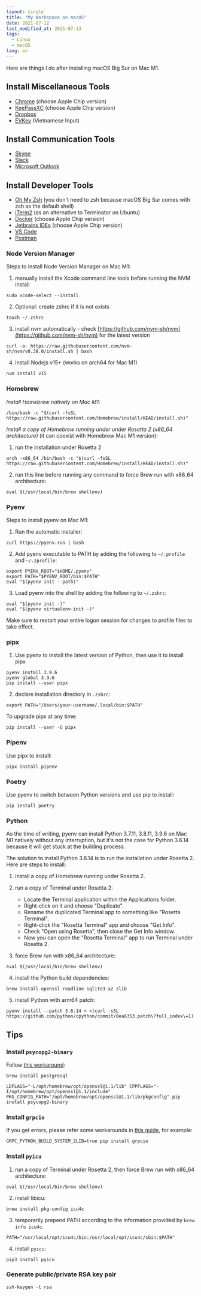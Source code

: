 ```yaml
---
layout: single
title: "My Workspace on macOS"
date: 2021-07-12
last_modified_at: 2021-07-13
tags:
  - Linux
  - macOS
lang: en
---
```


Here are things I do after installing macOS Big Sur on Mac M1.

## Install Miscellaneous Tools
* [Chrome](https://www.google.com/chrome/) (choose Apple Chip version)
* [KeePassXC](https://keepassxc.org/download/#mac) (choose Apple Chip version)
* [Dropbox](https://www.dropbox.com/install)
* [EVKey](https://evkeyvn.com/) (Vietnamese Input)

## Install Communication Tools
* [Skype](https://www.skype.com/en/get-skype/)
* [Slack](https://slack.com/intl/en-vn/downloads/mac)
* [Microsoft Outlook](https://www.office.com/)

## Install Developer Tools
* [Oh My Zsh](https://github.com/ohmyzsh/ohmyzsh/wiki) (you don't need to zsh because macOS Big Sur comes with zsh as the default shell)
* [iTerm2](https://iterm2.com/downloads.html) (as an alternative to Terminator on Ubuntu)
* [Docker](https://docs.docker.com/docker-for-mac/install/) (choose Apple Chip version)
* [Jetbrains IDEs](https://www.jetbrains.com/help/idea/installation-guide.html#toolbox) (choose Apple Chip version)
* [VS Code](https://code.visualstudio.com/)
* [Postman](https://www.postman.com/downloads/)

### Node Version Manager

Steps to install Node Version Manager on Mac M1:

1. manually install the Xcode command line tools before running the NVM install
```
sudo xcode-select --install
```

2. Optional: create zshrc if it is not exists
```
touch ~/.zshrc
```

3. install nvm automatically - check [https://github.com/nvm-sh/nvm](https://github.com/nvm-sh/nvm) for the latest version
```
curl -o- https://raw.githubusercontent.com/nvm-sh/nvm/v0.38.0/install.sh | bash
```

4. install Nodejs v15+ (works on arch64 for Mac M1)
```
nvm install v15
```

### Homebrew

*Install Homebrew natively on Mac M1*:

```
/bin/bash -c "$(curl -fsSL https://raw.githubusercontent.com/Homebrew/install/HEAD/install.sh)"
```

*Install a copy of Homebrew running under under Rosetta 2 (x86_64 architecture)* (it can coexist with Homebrew Mac M1 version):

1. run the installation under Rosetta 2
```
arch -x86_64 /bin/bash -c "$(curl -fsSL https://raw.githubusercontent.com/Homebrew/install/HEAD/install.sh)"
```

2. run this line before running any command to force Brew run with x86_64 architecture:
```
eval $(/usr/local/bin/brew shellenv)
```

### Pyenv

Steps to install pyenv on Mac M1:

1. Run the automatic installer:
```
curl https://pyenv.run | bash
```

2. Add pyenv executable to PATH by adding the following to `~/.profile` and `~/.zprofile`:
```
export PYENV_ROOT="$HOME/.pyenv"
export PATH="$PYENV_ROOT/bin:$PATH"
eval "$(pyenv init --path)"
```

3. Load pyenv into the shell by adding the following to `~/.zshrc`:
```
eval "$(pyenv init -)"
eval "$(pyenv virtualenv-init -)"
```

Make sure to restart your entire logon session for changes to profile files to take effect.

### pipx

1. Use pyenv to install the latest version of Python, then use it to install pipx
```
pyenv install 3.9.6
pyenv global 3.9.6
pip install --user pipx
```

2. declare installation directory in `.zshrc`:
```
export PATH="/Users/your-username/.local/bin:$PATH"
```

To upgrade pipx at any time:

```
pip install --user -U pipx
```

### Pipenv

Use pipx to install:

```
pipx install pipenv
```

### Poetry

Use pyenv to switch between Python versions and use pip to install:

```
pip install poetry
```

### Python

As the time of writing, pyenv can install Python 3.7.11, 3.8.11, 3.9.6 on Mac M1 natively without any interruption, but it's not the case for Python 3.6.14 because it will get stuck at the building process.

The solution to install Python 3.6.14 is to run the installation under Rosetta 2. Here are steps to install:

1. install a copy of Homebrew running under Rosetta 2.

2. run a copy of Terminal under Rosetta 2:
    * Locate the Terminal application within the Applications folder.
    * Right-click on it and choose "Duplicate".
    * Rename the duplicated Terminal app to something like "Rosetta Terminal".
    * Right-click the "Rosetta Terminal" app and choose "Get Info".
    * Check "Open using Rosetta", then close the Get Info window.
    * Now you can open the "Rosetta Terminal" app to run Terminal under Rosetta 2.

3. force Brew run with x86_64 architecture:
```
eval $(/usr/local/bin/brew shellenv)
```

4. install the Python build dependencies:
```
brew install openssl readline sqlite3 xz zlib
```

5. install Python with arm64 patch:
```
pyenv install --patch 3.6.14 < <(curl -sSL https://github.com/python/cpython/commit/8ea6353.patch\?full_index\=1)
```

## Tips

### Install `psycopg2-binary`

Follow [this workaround](https://github.com/psycopg/psycopg2/issues/1200#issuecomment-776159466):

```
brew install postgresql

LDFLAGS="-L/opt/homebrew/opt/openssl@1.1/lib" CPPFLAGS="-I/opt/homebrew/opt/openssl@1.1/include" PKG_CONFIG_PATH="/opt/homebrew/opt/openssl@1.1/lib/pkgconfig" pip install psycopg2-binary
```

### Install `grpcio`

If you get errors, please refer some workarounds in [this guide](https://github.com/grpc/grpc/issues/24677), for example:

```
GRPC_PYTHON_BUILD_SYSTEM_ZLIB=true pip install grpcio
```

### Install `pyicu`

1. run a copy of Terminal under Rosetta 2, then force Brew run with x86_64 architecture:
```
eval $(/usr/local/bin/brew shellenv)
```

2. install libicu:
```
brew install pkg-config icu4c
```

3. temporarily prepend PATH according to the information provided by `brew info icu4c`:
```
PATH="/usr/local/opt/icu4c/bin:/usr/local/opt/icu4c/sbin:$PATH"
```

4. install `pyicu`:
```
pip3 install pyicu
```

### Generate public/private RSA key pair

```
ssh-keygen -t rsa
```
